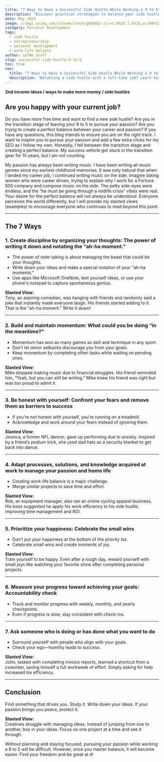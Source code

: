 ```yaml
---
title: "7 Ways to Have a Successful Side Hustle While Working a 9 to 5"
description: "Discover practical strategies to balance your side hustle with a full-time job. Learn how to stay disciplined, build momentum, and achieve success."
date: May 2023
image: //img1.wsimg.com/isteam/stock/gb69AG/:/cr=t:0%25,l:0%25,w:100%25,h:100%25/rs=w:1280
category: Personal Development
tags:
  - side hustle
  - entrepreneurship
  - personal development
  - work-life balance
author: upTWo Staff
slug: successful-side-hustle-9-to-5
toc: true
seo:
  title: "7 Ways to Have a Successful Side Hustle While Working a 9 to 5"
  description: "Balancing a side hustle with a full-time job? Learn key strategies to manage your time, stay motivated, and turn your passion into profit."
---
```


**2nd income ideas / ways to make more money / side hustles**  

## Are you happy with your current job?  

Do you have more free time and want to find a new side hustle? Are you in the transition stage of leaving your 9 to 5 to pursue your passion? Are you trying to create a perfect balance between your career and passion? If you have any questions, this blog intends to ensure you are on the right track. I want to inspire you to pursue your passion and add a few extra clicks for my SEO as I follow my own. Honestly, I fell between the transition stage and creating a perfect balance. My success vehicle got stuck in the transition gear for 10 years, but I am not counting.  

My passion has always been writing music. I have been writing all music genres since my earliest childhood memories. It was only natural that when I landed my career job, I continued writing music on the side. Imagine dating women who were career driven, trying to explain why I work for a Fortune 500 company and compose music on the side. The petty side-eyes were endless, and the “he must be going through a midlife crisis” vibes were real. Your desire for the perfect balance will not always be understood. Everyone perceives the world differently, but I will provide my slanted views (examples) to encourage everyone who continues to read beyond this point.  

---

## The 7 Ways  

### 1. Create discipline by organizing your thoughts: The power of writing it down and notating the “ah-ha moment."  

- The power of note-taking is about managing the beast that could be your thoughts.  
- Write down your ideas and make a special notation of your “ah-ha moments.”  
- Use apps like Microsoft OneNote, text yourself ideas, or use your phone's notepad to capture spontaneous genius.  

**Slanted View:**  
Tony, an aspiring comedian, was hanging with friends and randomly said a joke that instantly made everyone laugh. His friends started adding to it. That is the “ah-ha moment.” Write it down!  

---

### 2. Build and maintain momentum: What could you be doing “in the meantime?”  

- Momentum has won as many games as skill and technique in any sport.  
- Don’t let minor setbacks discourage you from your goals.  
- Keep momentum by completing other tasks while waiting on pending ones.  

**Slanted View:**  
Mike stopped making music due to financial struggles. His friend reminded him, “Yeah, but you can still be writing.” Mike knew his friend was right but was too proud to admit it.  

---

### 3. Be honest with yourself: Confront your fears and remove them as barriers to success

- If you're not honest with yourself, you're running on a treadmill.  
- Acknowledge and work around your fears instead of ignoring them.  

**Slanted View:**  
Jessica, a former NFL dancer, gave up performing due to anxiety. Inspired by a friend’s podium trick, she used dad hats as a security blanket to get back into dance.  

---

### 4. Adapt processes, solutions, and knowledge acquired at work to manage your passion and home life

- Creating work-life balance is a major challenge.  
- Merge similar projects to save time and effort.  

**Slanted View:**  
Rob, an equipment manager, also ran an online cycling apparel business. His boss suggested he apply his work efficiency to his side hustle, improving time management and ROI.  

---

### 5. Prioritize your happiness: Celebrate the small wins

- Don’t put your happiness at the bottom of the priority list.  
- Celebrate small wins and create moments of joy.  

**Slanted View:**  
Train yourself to be happy. Even after a rough day, reward yourself with small joys like watching your favorite show after completing personal projects.  

---

### 6. Measure your progress toward achieving your goals: Accountability check

- Track and monitor progress with weekly, monthly, and yearly checkpoints.  
- Even if progress is slow, stay consistent with check-ins.  

---

### 7. Ask someone who is doing or has done what you want to do

- Surround yourself with people who align with your goals.  
- Check your ego—humility leads to success.  

**Slanted View:**  
John, tasked with completing invoice reports, learned a shortcut from a coworker, saving himself a full workweek of effort. Simply asking for help increased his efficiency.  

---

## Conclusion  

Find something that drives you. Study it. Write down your ideas. If your passion brings you peace, protect it.  

**Slanted View:**  
Creatives struggle with managing ideas. Instead of jumping from one to another, box in your ideas. Focus on one project at a time and see it through.  

Without planning and staying focused, pursuing your passion while working a 9 to 5 will be difficult. However, once you master balance, it will become easier. Find your freedom and be great at it!  
